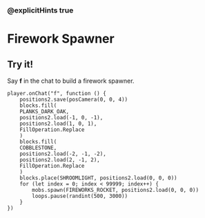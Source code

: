 ### @explicitHints true

# Firework Spawner

## Try it!

Say **f** in the chat to build a firework spawner.

```template
player.onChat("f", function () {
    positions2.save(posCamera(0, 0, 4))
    blocks.fill(
    PLANKS_DARK_OAK,
    positions2.load(-1, 0, -1),
    positions2.load(1, 0, 1),
    FillOperation.Replace
    )
    blocks.fill(
    COBBLESTONE,
    positions2.load(-2, -1, -2),
    positions2.load(2, -1, 2),
    FillOperation.Replace
    )
    blocks.place(SHROOMLIGHT, positions2.load(0, 0, 0))
    for (let index = 0; index < 99999; index++) {
        mobs.spawn(FIREWORKS_ROCKET, positions2.load(0, 0, 0))
        loops.pause(randint(500, 3000))
    }
})
```